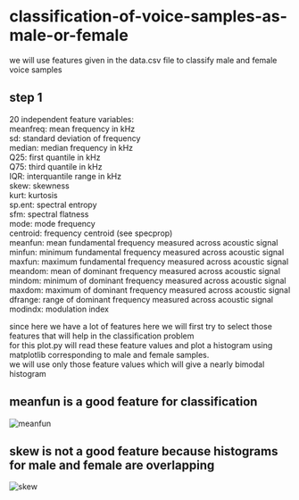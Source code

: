 # classification-of-voice-samples-as-male-or-female<br/>
we will use features given in the data.csv file to classify male and female voice samples<br/>
## step 1 <br/>
   20 independent feature variables:<br />
      meanfreq: mean frequency in kHz <br />
      sd: standard deviation of frequency<br />
      median: median frequency in kHz <br />
      Q25: first quantile in kHz <br />
      Q75: third quantile in kHz<br />
      IQR: interquantile range in kHz<br />
      skew: skewness <br/>
      kurt: kurtosis <br/>
      sp.ent: spectral entropy<br/>
      sfm: spectral flatness<br/>
      mode: mode frequency<br/>
      centroid: frequency centroid (see specprop)<br/>
      meanfun: mean fundamental frequency measured across acoustic signal<br/>
      minfun: minimum fundamental frequency measured across acoustic signal<br/>
      maxfun: maximum fundamental frequency measured across acoustic signal<br/>
      meandom: mean of dominant frequency measured across acoustic signal<br/>
      mindom: minimum of dominant frequency measured across acoustic signal<br/>
      maxdom: maximum of dominant frequency measured across acoustic signal<br/>
      dfrange: range of dominant frequency measured across acoustic signal<br/>
      modindx: modulation index<br/>

  since here we have a lot of features here we will first try to select those features that will help in the classification problem<br/> 
  for this plot.py will read these feature values  and plot a histogram using matplotlib corresponding to male and female samples.<br/>
  we will use only those feature values which will give a nearly bimodal histogram<br/>
   ## meanfun is a good feature for classification <br/>
   ![meanfun](https://user-images.githubusercontent.com/12728710/34156702-5f8956a4-e4e4-11e7-97fe-2d5fc9137624.png)<br/>
   ## skew is not a good feature because histograms for male and female are overlapping
   ![skew](https://user-images.githubusercontent.com/12728710/34156732-83ae104c-e4e4-11e7-89d9-fa943b1bdfd7.png)

   
